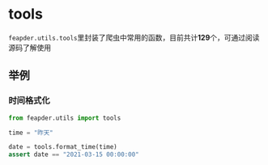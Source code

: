 
# tools

`feapder.utils.tools`里封装了爬虫中常用的函数，目前共计**129**个，可通过阅读源码了解使用

## 举例

### 时间格式化

```python
from feapder.utils import tools

time = "昨天"

date = tools.format_time(time)
assert date == "2021-03-15 00:00:00"
```
